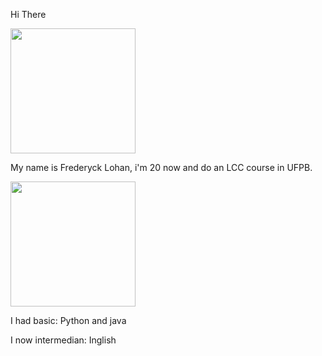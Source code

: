 Hi There

<img src="https://i.pinimg.com/originals/c4/1e/30/c41e304c90f23e849be92efcfe096b9e.gif" width="200" />
  
My name is Frederyck Lohan, i'm 20 now and do an LCC course in UFPB. 

<img src="https://user-images.githubusercontent.com/45157446/161337980-87a1b2e4-99ea-4fc8-ab1e-faa61357b40d.gif" width="200" />

I had basic:
Python and java                

I now intermedian:
Inglish
